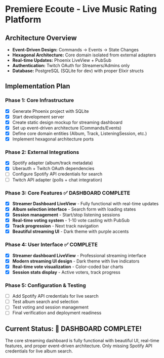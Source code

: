 # Premiere Ecoute - Live Music Rating Platform

## Architecture Overview
- **Event-Driven Design:** Commands → Events → State Changes
- **Hexagonal Architecture:** Core domain isolated from external adapters
- **Real-time Updates:** Phoenix LiveView + PubSub
- **Authentication:** Twitch OAuth for Streamers/Admins only
- **Database:** PostgreSQL (SQLite for dev) with proper Elixir structs

## Implementation Plan

### Phase 1: Core Infrastructure
- [x] Generate Phoenix project with SQLite
- [x] Start development server
- [x] Create static design mockup for streaming dashboard
- [x] Set up event-driven architecture (Commands/Events)
- [x] Define core domain entities (Album, Track, ListeningSession, etc.)
- [x] Implement hexagonal architecture ports

### Phase 2: External Integrations  
- [x] Spotify adapter (album/track metadata)
- [x] Uberauth + Twitch OAuth dependencies
- [ ] Configure Spotify API credentials for search
- [ ] Twitch API adapter (polls + chat integration)

### Phase 3: Core Features ✅ DASHBOARD COMPLETE
- [x] **Streamer Dashboard LiveView** - Fully functional with real-time updates
- [x] **Album selection interface** - Search form with loading states
- [x] **Session management** - Start/stop listening sessions
- [x] **Real-time voting system** - 1-10 vote casting with PubSub
- [x] **Track progression** - Next track navigation
- [x] **Beautiful streaming UI** - Dark theme with purple accents

### Phase 4: User Interface ✅ COMPLETE
- [x] **Streamer dashboard LiveView** - Professional streaming interface
- [x] **Modern streaming UI design** - Dark theme with live indicators
- [x] **Real-time vote visualization** - Color-coded bar charts
- [x] **Session stats display** - Active voters, track progress

### Phase 5: Configuration & Testing
- [ ] Add Spotify API credentials for live search
- [ ] Test album search and selection
- [ ] Test voting and session management
- [ ] Final verification and deployment readiness

## Current Status: 🎉 DASHBOARD COMPLETE!
The core streaming dashboard is fully functional with beautiful UI, real-time features, and proper event-driven architecture. Only missing Spotify API credentials for live album search.
